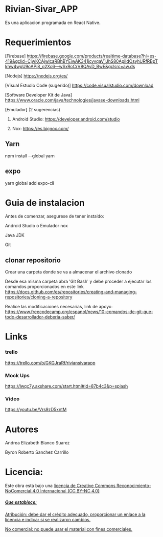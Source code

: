 # Rivian-Sivar_APP
Es una aplicacion programada en React Native.

# Requerimientos
[Firebase] https://firebase.google.com/products/realtime-database?hl=es-419&gclid=CjwKCAjwlcaRBhBYEiwAK341jcvvqaV1JhS80ApiIdOsyhURfRBpTkhw4wgU9oAPj8_o2Xc6--wSxRoCrV8QAvD_BwE&gclsrc=aw.ds

[Nodejs] https://nodejs.org/es/

[Visual Estudio Code (sugerido)] https://code.visualstudio.com/download

[Software Developer Kit de Java] https://www.oracle.com/java/technologies/javase-downloads.html

[Emulador] (2 sugerencias)
1) Android Studio:  https://developer.android.com/studio

2) Nox: https://es.bignox.com/

## Yarn
npm install --global yarn
## expo
yarn global add expo-cli

# Guia de instalacion
Antes de comenzar, asegurese de tener instaldo:

Android Studio o Emulador nox

Java JDK

Git
## clonar repositorio
Crear una carpeta donde se va a almacenar el archivo clonado

Desde esa misma carpeta abra 'Git Bash' y debe proceder a ejecutar los comandos proporcionados en este link https://docs.github.com/es/repositories/creating-and-managing-repositories/cloning-a-repository

Realice las modificaciones necesarias, link de apoyo: https://www.freecodecamp.org/espanol/news/10-comandos-de-git-que-todo-desarrollador-deberia-saber/
# Links
### trello
https://trello.com/b/GKGJraRf/riviansivarapp

### Mock Ups
https://lwqc7y.axshare.com/start.html#id=87b4c3&p=splash
### Video
https://youtu.be/Vrs9zD5xntM

# Autores
Andrea Elizabeth Blanco Suarez

Byron Roberto Sanchez Carrillo

# Licencia:

Este obra está bajo una <a rel="license" href="http://creativecommons.org/licenses/by-nc/4.0/">licencia de Creative Commons Reconocimiento-NoComercial 4.0 Internacional (CC BY-NC 4.0)

##### Que establece:
Atribución: debe dar el crédito adecuado, proporcionar un enlace a la licencia e indicar si se realizaron cambios.
  
No comercial: no puede usar el material con fines comerciales.

